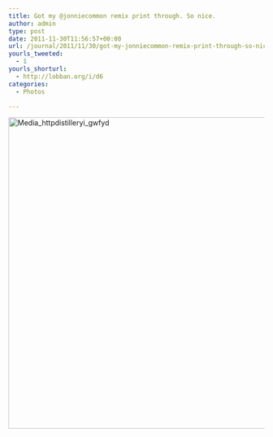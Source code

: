 ```yaml
---
title: Got my @jonniecommon remix print through. So nice.
author: admin
type: post
date: 2011-11-30T11:56:57+00:00
url: /journal/2011/11/30/got-my-jonniecommon-remix-print-through-so-nice/
yourls_tweeted:
  - 1
yourls_shorturl:
  - http://lobban.org/i/d6
categories:
  - Photos

---
```

<div class='posterous_autopost'>
  <a href="http://instagr.am/p/WnMna/"></p> 
  
  <div class='p_embed p_image_embed'>
    <a href="http://getfile3.posterous.com/getfile/files.posterous.com/nonimage/BjFDocGiJAlFzCEamfdHFFnJGnCIlpyFFajfvIppgpuydiqnzAgjpJakoqgh/media_httpdistilleryi_GwFyD.jpg.scaled1000.jpg"><img alt="Media_httpdistilleryi_gwfyd" height="612" src="http://getfile3.posterous.com/getfile/files.posterous.com/nonimage/BjFDocGiJAlFzCEamfdHFFnJGnCIlpyFFajfvIppgpuydiqnzAgjpJakoqgh/media_httpdistilleryi_GwFyD.jpg.scaled1000.jpg" width="612" /></a>
  </div>
  
  <p>
    </a></div>